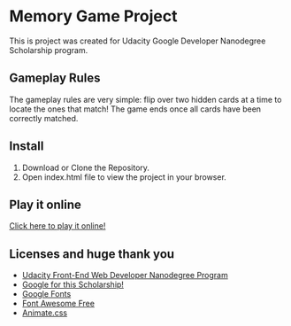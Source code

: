 # Memory Game Project

This is project was created for Udacity Google Developer Nanodegree Scholarship program.

## Gameplay Rules
The gameplay rules are very simple: flip over two hidden cards at a time to locate the ones that match!
The game ends once all cards have been correctly matched.

## Install
1. Download or Clone the Repository.
2. Open index.html file to view the project in your browser.

## Play it online
[Click here to play it online!](https://algirdasm.github.io/memory-game/)

## Licenses and huge thank you
* [Udacity Front-End Web Developer Nanodegree Program](https://udacity.com/course/front-end-web-developer-nanodegree--nd001)
* [Google for this Scholarship!](https://developers.google.com/training/)
* [Google Fonts](https://fonts.google.com/)
* [Font Awesome Free](https://fontawesome.com/license)
* [Animate.css](https://daneden.github.io/animate.css/)